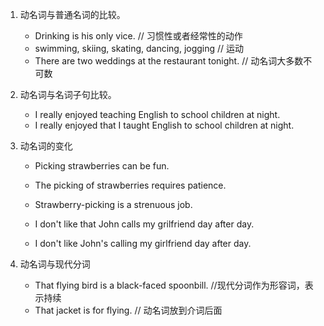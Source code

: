 1. 动名词与普通名词的比较。
    - Drinking is his only vice. // 习惯性或者经常性的动作
    - swimming, skiing, skating, dancing, jogging // 运动
    - There are two weddings at the restaurant tonight. // 动名词大多数不可数

2. 动名词与名词子句比较。
    - I really enjoyed teaching English to school children at night.
    - I really enjoyed that I taught English to school children at night.

3. 动名词的变化
    - Picking strawberries can be fun.
    - The picking of strawberries requires patience.
    - Strawberry-picking is a strenuous job.
    
    - I don't like that John calls my grilfriend day after day.
    - I don't like John's calling my girlfriend day after day.

4. 动名词与现代分词
    - That flying bird is a black-faced spoonbill. //现代分词作为形容词，表示持续
    - That jacket is for flying. // 动名词放到介词后面



